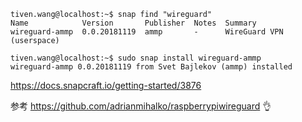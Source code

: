 
```
tiven.wang@localhost:~$ snap find "wireguard"
Name            Version       Publisher  Notes  Summary
wireguard-ammp  0.0.20181119  ammp       -      WireGuard VPN (userspace)

tiven.wang@localhost:~$ sudo snap install wireguard-ammp
wireguard-ammp 0.0.20181119 from Svet Bajlekov (ammp) installed

```

https://docs.snapcraft.io/getting-started/3876

参考 https://github.com/adrianmihalko/raspberrypiwireguard 👌